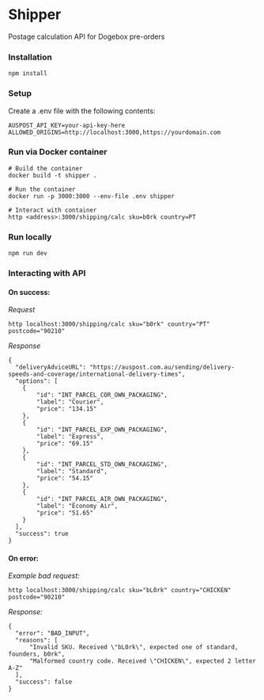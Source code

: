 # Shipper

Postage calculation API for Dogebox pre-orders

### Installation

```
npm install
```

### Setup

Create a .env file with the following contents:
```
AUSPOST_API_KEY=your-api-key-here
ALLOWED_ORIGINS=http://localhost:3000,https://yourdomain.com
```

### Run via Docker container
```
# Build the container
docker build -t shipper .

# Run the container
docker run -p 3000:3000 --env-file .env shipper

# Interact with container
http <address>:3000/shipping/calc sku=b0rk country=PT
```

### Run locally

```
npm run dev
```

### Interacting with API

#### On success:

*Request*

```
http localhost:3000/shipping/calc sku="b0rk" country="PT" postcode="90210"
```

*Response*

```
{
  "deliveryAdviceURL": "https://auspost.com.au/sending/delivery-speeds-and-coverage/international-delivery-times",
  "options": [
    {
        "id": "INT_PARCEL_COR_OWN_PACKAGING",
        "label": "Courier",
        "price": "134.15"
    },
    {
        "id": "INT_PARCEL_EXP_OWN_PACKAGING",
        "label": "Express",
        "price": "69.15"
    },
    {
        "id": "INT_PARCEL_STD_OWN_PACKAGING",
        "label": "Standard",
        "price": "54.15"
    },
    {
        "id": "INT_PARCEL_AIR_OWN_PACKAGING",
        "label": "Economy Air",
        "price": "51.65"
    }
  ],
  "success": true
}
```

#### On error:

*Example bad request:*

```
http localhost:3000/shipping/calc sku="bL0rk" country="CHICKEN" postcode="90210"
```

*Response:*

```
{
  "error": "BAD_INPUT",
  "reasons": [
      "Invalid SKU. Received \"bL0rk\", expected one of standard, founders, b0rk",
      "Malformed country code. Received \"CHICKEN\", expected 2 letter A-Z"
  ],
  "success": false
}
```